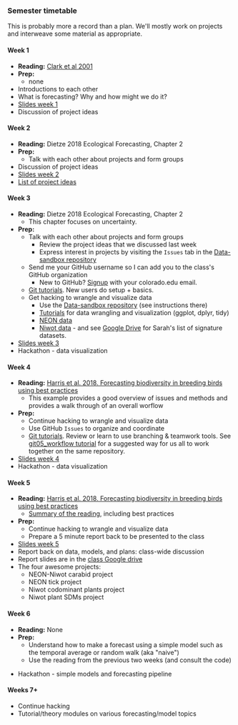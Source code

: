 ### Semester timetable
This is probably more a record than a plan. We'll mostly work on projects and interweave some material as appropriate.

#### Week 1
* **Reading:** [Clark et al 2001](https://science.sciencemag.org/content/293/5530/657)
* **Prep:**
  * none
* Introductions to each other
* What is forecasting? Why and how might we do it?
* [Slides week 1](01_slides.pdf)
* Discussion of project ideas

#### Week 2
* **Reading:** Dietze 2018 Ecological Forecasting, Chapter 2
* **Prep:**
  * Talk with each other about projects and form groups
* Discussion of project ideas
* [Slides week 2](02_slides.pdf)
* [List of project ideas](02_project_ideas.md)

#### Week 3
* **Reading:** Dietze 2018 Ecological Forecasting, Chapter 2
  * This chapter focuses on uncertainty.
* **Prep:**
  * Talk with each other about projects and form groups
    * Review the project ideas that we discussed last week
    * Express interest in projects by visiting the `Issues` tab in the [Data-sandbox repository](https://github.com/EBIO6100Spring2020/Data-sandbox)
  * Send me your GitHub username so I can add you to the class's GitHub organization
    * New to GitHub? [Signup](https://github.com/) with your colorado.edu email.
  * [Git tutorials](tutorials). New users do setup + basics.
  * Get hacking to wrangle and visualize data
    * Use the [Data-sandbox repository](https://github.com/EBIO6100Spring2020/Data-sandbox) (see instructions there)
    * [Tutorials](tutorials) for data wrangling and visualization (ggplot, dplyr, tidy)
    * [NEON data](https://www.neonscience.org/)
    * [Niwot data](https://nwt.lternet.edu/data-catalog) - and see [Google Drive](https://drive.google.com/drive/folders/1Todaiop6BTS8-CipZFkF9vwBUECzHxKn) for Sarah's list of signature datasets.
* [Slides week 3](03_slides.pdf)
* Hackathon - data visualization

#### Week 4
* **Reading:** [Harris et al. 2018. Forecasting biodiversity in breeding birds using best practices](https://peerj.com/articles/4278/)
  * This example provides a good overview of issues and methods and provides a walk through of an overall worflow
* **Prep:**
  * Continue hacking to wrangle and visualize data
  * Use GitHub `Issues` to organize and coordinate
  * [Git tutorials](tutorials). Review or learn to use branching & teamwork tools. See [git05_workflow tutorial](tutorials/git05_workflow.md) for a suggested way for us all to work together on the same repository.
* [Slides week 4](04_slides.pdf)
* Hackathon - data visualization

#### Week 5
* **Reading:** [Harris et al. 2018. Forecasting biodiversity in breeding birds using best practices](https://peerj.com/articles/4278/)
  * [Summary of the reading](05_Harris_etal_2018_best_practices.md), including best practices
* **Prep:**
  * Continue hacking to wrangle and visualize data
  * Prepare a 5 minute report back to be presented to the class
* [Slides week 5](05_slides.pdf)
* Report back on data, models, and plans: class-wide discussion
* Report slides are in the [class Google drive](https://drive.google.com/drive/folders/1xX27yW_LSYoDMCYtr6SOfRI4SizLzyIp)
* The four awesome projects:
  * NEON-Niwot carabid project
  * NEON tick project
  * Niwot codominant plants project
  * Niwot plant SDMs project

#### Week 6
* **Reading:** None
* **Prep:**
  * Understand how to make a forecast using a simple model such as the temporal average or random walk (aka "naive")
  * Use the reading from the previous two weeks (and consult the code)
<!-- * [Slides week 6](06_slides.pdf) -->
* Hackathon - simple models and forecasting pipeline

#### Weeks 7+
* Continue hacking
* Tutorial/theory modules on various forecasting/model topics
